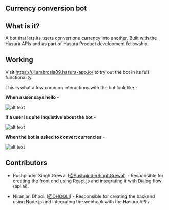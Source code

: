 ## Currency conversion bot

## What is it?

A bot that lets its users convert one currency into another. Built with the Hasura APIs and as part of Hasura Product development fellowship.

## Working

Visit https://ui.ambrosia89.hasura-app.io/ to try out the bot in its full functionality.

This is what a  few common interactions with the bot look like -

**When a user says hello** -

![alt text](https://github.com/PushpinderSinghGrewal/currency-conversion-bot/blob/master/microservices/ui/app/src/image1.png)


**If a user is quite inquistive about the bot** - 

![alt text](https://github.com/PushpinderSinghGrewal/currency-conversion-bot/blob/master/microservices/ui/app/src/image2.png)

**When the bot is asked to convert currencies** -

![alt text](https://github.com/PushpinderSinghGrewal/currency-conversion-bot/blob/master/microservices/ui/app/src/image3.png)


## Contributors

* Pushpinder Singh Grewal ([@PushpinderSinghGrewal](https://www.github.com/PushpinderSinghGrewal)) - Responsible for creating the front end using React.js and integrating it with Dialog flow (api.ai).

* Niranjan Dhooli  ([@DHOOLI](https://github.com/DHOOLI)) - Responsible for creating the backend using Node.js and integrating the webhook with the Hasura APIs.
